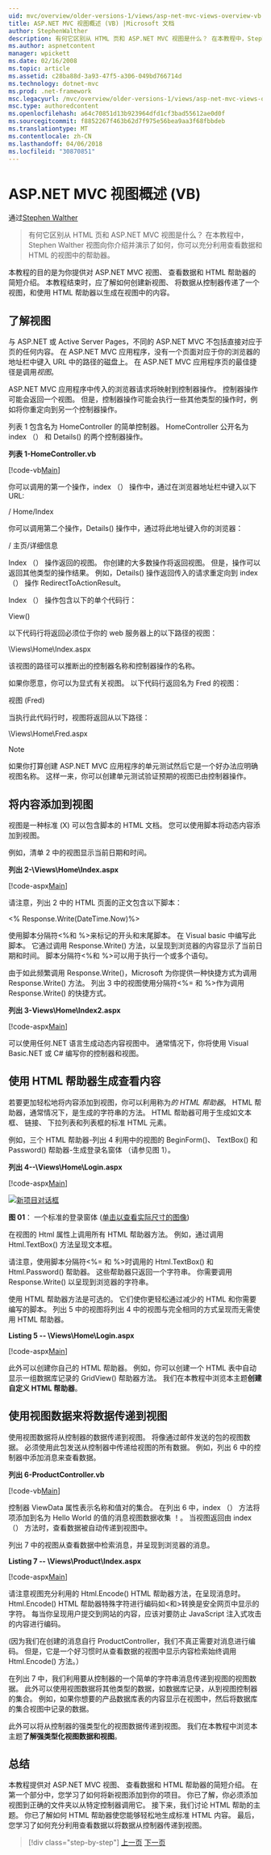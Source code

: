 ```yaml
---
uid: mvc/overview/older-versions-1/views/asp-net-mvc-views-overview-vb
title: ASP.NET MVC 视图概述 (VB) |Microsoft 文档
author: StephenWalther
description: 有何它区别从 HTML 页和 ASP.NET MVC 视图是什么？ 在本教程中，Stephen Walther 向您介绍视图，并演示如何 t...
ms.author: aspnetcontent
manager: wpickett
ms.date: 02/16/2008
ms.topic: article
ms.assetid: c28ba88d-3a93-47f5-a306-049bd766714d
ms.technology: dotnet-mvc
ms.prod: .net-framework
msc.legacyurl: /mvc/overview/older-versions-1/views/asp-net-mvc-views-overview-vb
msc.type: authoredcontent
ms.openlocfilehash: a64c70851d13b923964dfd1cf3bad55612ae0d0f
ms.sourcegitcommit: f8852267f463b62d7f975e56bea9aa3f68fbbdeb
ms.translationtype: MT
ms.contentlocale: zh-CN
ms.lasthandoff: 04/06/2018
ms.locfileid: "30870851"
---
```

<a name="aspnet-mvc-views-overview-vb"></a>ASP.NET MVC 视图概述 (VB)
====================
通过[Stephen Walther](https://github.com/StephenWalther)

> 有何它区别从 HTML 页和 ASP.NET MVC 视图是什么？ 在本教程中，Stephen Walther 视图向你介绍并演示了如何，你可以充分利用查看数据和 HTML 的视图中的帮助器。


本教程的目的是为你提供对 ASP.NET MVC 视图、 查看数据和 HTML 帮助器的简短介绍。 本教程结束时，应了解如何创建新视图、 将数据从控制器传递了一个视图，和使用 HTML 帮助器以生成在视图中的内容。

## <a name="understanding-views"></a>了解视图

与 ASP.NET 或 Active Server Pages，不同的 ASP.NET MVC 不包括直接对应于页的任何内容。 在 ASP.NET MVC 应用程序，没有一个页面对应于你的浏览器的地址栏中键入 URL 中的路径的磁盘上。 在 ASP.NET MVC 应用程序页的最佳捷径是调用*视图*。

ASP.NET MVC 应用程序中传入的浏览器请求将映射到控制器操作。 控制器操作可能会返回一个视图。 但是，控制器操作可能会执行一些其他类型的操作时，例如将你重定向到另一个控制器操作。

列表 1 包含名为 HomeController 的简单控制器。 HomeController 公开名为 index （） 和 Details() 的两个控制器操作。

**列表 1-HomeController.vb**

[!code-vb[Main](asp-net-mvc-views-overview-vb/samples/sample1.vb)]

你可以调用的第一个操作，index （） 操作中，通过在浏览器地址栏中键入以下 URL:

/ Home/Index

你可以调用第二个操作，Details() 操作中，通过将此地址键入你的浏览器：

/ 主页/详细信息

Index （） 操作返回的视图。 你创建的大多数操作将返回视图。 但是，操作可以返回其他类型的操作结果。 例如，Details() 操作返回传入的请求重定向到 index （） 操作 RedirectToActionResult。

Index （） 操作包含以下的单个代码行：

View()

以下代码行将返回必须位于你的 web 服务器上的以下路径的视图：

\Views\Home\Index.aspx

该视图的路径可以推断出的控制器名称和控制器操作的名称。

如果你愿意，你可以为显式有关视图。 以下代码行返回名为 Fred 的视图：

视图 (Fred)

当执行此代码行时，视图将返回从以下路径：

\Views\Home\Fred.aspx

> [!NOTE] 
> 
> 如果你打算创建 ASP.NET MVC 应用程序的单元测试然后它是一个好办法应明确视图名称。 这样一来，你可以创建单元测试验证预期的视图已由控制器操作。


## <a name="adding-content-to-a-view"></a>将内容添加到视图

视图是一种标准 (X) 可以包含脚本的 HTML 文档。 您可以使用脚本将动态内容添加到视图。

例如，清单 2 中的视图显示当前日期和时间。

**列出 2-\Views\Home\Index.aspx**

[!code-aspx[Main](asp-net-mvc-views-overview-vb/samples/sample2.aspx)]

请注意，列出 2 中的 HTML 页面的正文包含以下脚本：

&lt;% Response.Write(DateTime.Now)%&gt;

使用脚本分隔符&lt;%和 %&gt;来标记的开头和末尾脚本。 在 Visual basic 中编写此脚本。 它通过调用 Response.Write() 方法，以呈现到浏览器的内容显示了当前日期和时间。 脚本分隔符&lt;%和 %&gt;可以用于执行一个或多个语句。

由于如此频繁调用 Response.Write()，Microsoft 为你提供一种快捷方式为调用 Response.Write() 方法。 列出 3 中的视图使用分隔符&lt;%= 和 %&gt;作为调用 Response.Write() 的快捷方式。

**列出 3-Views\Home\Index2.aspx**

[!code-aspx[Main](asp-net-mvc-views-overview-vb/samples/sample3.aspx)]

可以使用任何.NET 语言生成动态内容视图中。 通常情况下，你将使用 Visual Basic.NET 或 C# 编写你的控制器和视图。

## <a name="using-html-helpers-to-generate-view-content"></a>使用 HTML 帮助器生成查看内容

若要更加轻松地将内容添加到视图，你可以利用称为*的 HTML 帮助器*。 HTML 帮助器，通常情况下，是生成的字符串的方法。 HTML 帮助器可用于生成如文本框、 链接、 下拉列表和列表框的标准 HTML 元素。

例如，三个 HTML 帮助器-列出 4 利用中的视图的 BeginForm()、 TextBox() 和 Password() 帮助器-生成登录名窗体 （请参见图 1）。

**列出 4--\Views\Home\Login.aspx**

[!code-aspx[Main](asp-net-mvc-views-overview-vb/samples/sample4.aspx)]


[![新项目对话框](asp-net-mvc-views-overview-vb/_static/image1.jpg)](asp-net-mvc-views-overview-vb/_static/image1.png)

**图 01**： 一个标准的登录窗体 ([单击以查看实际尺寸的图像](asp-net-mvc-views-overview-vb/_static/image2.png))


在视图的 Html 属性上调用所有 HTML 帮助器方法。 例如，通过调用 Html.TextBox() 方法呈现文本框。

请注意，使用脚本分隔符&lt;%= 和 %&gt;时调用的 Html.TextBox() 和 Html.Password() 帮助器。 这些帮助器只返回一个字符串。 你需要调用 Response.Write() 以呈现到浏览器的字符串。

使用 HTML 帮助器方法是可选的。 它们使你更轻松通过减少的 HTML 和你需要编写的脚本。 列出 5 中的视图将列出 4 中的视图与完全相同的方式呈现而无需使用 HTML 帮助器。

**Listing 5 -- \Views\Home\Login.aspx**

[!code-aspx[Main](asp-net-mvc-views-overview-vb/samples/sample5.aspx)]

此外可以创建你自己的 HTML 帮助器。 例如，你可以创建一个 HTML 表中自动显示一组数据库记录的 GridView() 帮助器方法。 我们在本教程中浏览本主题**创建自定义 HTML 帮助器**。

## <a name="using-view-data-to-pass-data-to-a-view"></a>使用视图数据来将数据传递到视图

使用视图数据将从控制器的数据传递到视图。 将像通过邮件发送的包的视图数据。 必须使用此包发送从控制器中传递给视图的所有数据。 例如，列出 6 中的控制器中添加消息来查看数据。

**列出 6-ProductController.vb**

[!code-vb[Main](asp-net-mvc-views-overview-vb/samples/sample6.vb)]

控制器 ViewData 属性表示名称和值对的集合。 在列出 6 中，index （） 方法将项添加到名为 Hello World 的值的消息视图数据收集 ！。 当视图返回由 index （） 方法时，查看数据被自动传递到视图中。

列出 7 中的视图从查看数据中检索消息，并呈现到浏览器的消息。

**Listing 7 -- \Views\Product\Index.aspx**

[!code-aspx[Main](asp-net-mvc-views-overview-vb/samples/sample7.aspx)]

请注意视图充分利用的 Html.Encode() HTML 帮助器方法，在呈现消息时。 Html.Encode() HTML 帮助器特殊字符进行编码如&lt;和&gt;转换是安全网页中显示的字符。 每当你呈现用户提交到网站的内容，应该对要防止 JavaScript 注入式攻击的内容进行编码。

(因为我们在创建的消息自行 ProductController，我们不真正需要对消息进行编码。 但是，它是一个好习惯时从查看数据的视图中显示内容检索始终调用 Html.Encode() 方法。）

在列出 7 中，我们利用要从控制器的一个简单的字符串消息传递到视图的视图数据。 此外可以使用视图数据将其他类型的数据，如数据库记录，从到视图控制器的集合。 例如，如果你想要的产品数据库表的内容显示在视图中，然后将数据库的集合视图中记录的数据。

此外可以将从控制器的强类型化的视图数据传递到视图。 我们在本教程中浏览本主题**了解强类型化视图数据和视图**。

## <a name="summary"></a>总结

本教程提供对 ASP.NET MVC 视图、 查看数据和 HTML 帮助器的简短介绍。 在第一个部分中，您学习了如何将新视图添加到你的项目。 你已了解，你必须添加视图到正确的文件夹以从特定控制器调用它。 接下来，我们讨论 HTML 帮助的主题。 你已了解如何 HTML 帮助器使您能够轻松地生成标准 HTML 内容。 最后，您学习了如何充分利用查看数据以将数据从控制器传递到视图。

> [!div class="step-by-step"]
> [上一页](passing-data-to-view-master-pages-cs.md)
> [下一页](creating-custom-html-helpers-vb.md)
